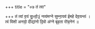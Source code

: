 +++
title = "०७ तं त्वा"

+++
तं त्वा॑ व॒यं सु॒ध्यो॒३॒॑ नव्य॑मग्ने सुम्ना॒यव॑ ईमहे देव॒यन्तः॑ ।  
त्वं विशो॑ अनयो॒ दीद्या॑नो दि॒वो अ॑ग्ने बृह॒ता रो॑च॒नेन॑ ॥